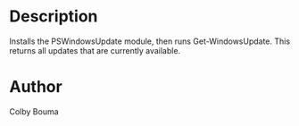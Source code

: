 # Description

Installs the PSWindowsUpdate module, then runs Get-WindowsUpdate. This returns all updates that are currently available.

# Author
Colby Bouma